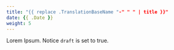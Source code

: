 ```yaml
---
title: "{{ replace .TranslationBaseName "-" " " | title }}"
date: {{ .Date }}
weight: 5
---
```


Lorem Ipsum.
Notice `draft` is set to true.